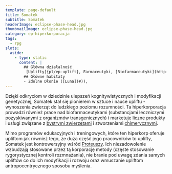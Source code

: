 ```yaml
---
template: page-default
title: Somatek
subtitle: Somatek
headerImage: eclipse-phase-head.jpg
thumbnailImage: eclipse-phase-head.jpg
category: ep-hiperkorporacja
tags:
  - rpg
slots:
  aside:
    - type: static
      content: |
        ## Główna działalność
         [Uplifty]{pl/ep-uplift}, Farmaceutyki, [Biofarmaceutyki](http://en.wikipedia.org/wiki/Pharming_%28genetics%29), Genetyka
        ## Główne habitaty
        - Zdolne Dłonie ([Luna](#)), 
---
```

Dzięki odkryciom w dziedzinie ulepszeń kognitywistycznych i modyfikacji genetycznej, Somatek stał się pionierem w sztuce i nauce upliftu - wynoszenia zwierząt do ludzkiego poziomu rozumności. Ta hiperkorporacja prowadzi również prace nad biofarmaceutykami (substancjami leczniczymi pozyskiwanymi z organizmów transgenicznych) i marketuje liczne produkty i usługi związane z [bystrymi zwierzętami](#) i stworzeniami [chimerycznymi](http://pl.wikipedia.org/wiki/Chimera_%28biologia%29).

Mimo programów edukacyjnych i treningowych, które ten hiperkorp oferuje upliftom jak również tego, że duża część jego pracowników to uplifty, Somatek jest kontrowersyjny wśród [Proteuszy](#). Ich niezadowolenie wzbudzają stosowane przez tą korporację metody (częste stosowanie rygorystycznej kontroli rozmnażania), nie branie pod uwagę zdania samych upliftów co do ich modyfikacji i rozwoju oraz wmuszanie upliftom antropocentrycznego sposobu myślenia.
